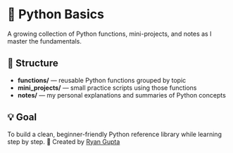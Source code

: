 # 🐍 Python Basics
A growing collection of Python functions, mini-projects, and notes as I master the fundamentals.
## 📂 Structure
- **functions/** — reusable Python functions grouped by topic  
- **mini_projects/** — small practice scripts using those functions  
- **notes/** — my personal explanations and summaries of Python concepts
## 💡 Goal
To build a clean, beginner-friendly Python reference library while learning step by step.
🧠 Created by [Ryan Gupta](https://github.com/RyanGupta-Ataraxia)
